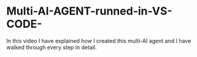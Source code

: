 # Multi-AI-AGENT-runned-in-VS-CODE-
In this video I have explained how I created this multi-AI agent and I have walked through every step in detail.
